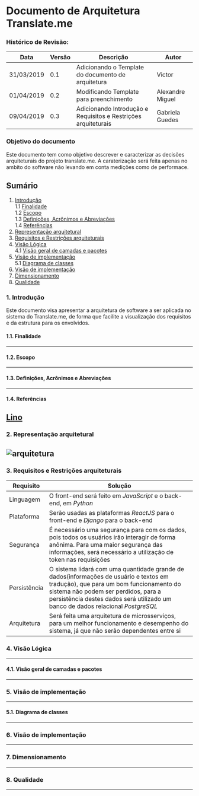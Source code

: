 # Documento de Arquitetura Translate.me

### Histórico de Revisão:
| Data | Versão | Descrição | Autor |
|---|---|---|---|
| 31/03/2019 | 0.1 | Adicionando o Template do documento de arquitetura | Victor |
| 01/04/2019 | 0.2 | Modificando Template para preenchimento | Alexandre Miguel|
| 09/04/2019 | 0.3 | Adicionando Introdução e Requisitos e Restrições arquiteturais | Gabriela Guedes |


### Objetivo do documento
Este documento tem como objetivo descrever e caracterizar as decisões arquiteturais do projeto
translate.me. A caraterização será feita apenas no ambito do software não levando em conta medições
como de performace.

## Sumário
1. [Introdução](#1-introdução)  
	1.1 [Finalidade](#1.1)  
	1.2 [Escopo](#1.2)  
	1.3 [Definições, Acrônimos e Abreviações](#1.3)  
	1.4 [Referências](#1.4)  
2. [Representação arquitetural](#2)
3. [Requisitos e Restrições arquiteturais](#3-requisitos-e-restrições-arquiteturais)
4. [Visão Lógica](#4.)  
	4.1 [Visão geral de camadas e pacotes ](#4.1)  
5. [Visão de implementação](#5)  
	5.1 [Diagrama de classes](#5.1)
6. [Visão de implementação](#6)
7. [Dimensionamento](#7)
8. [Qualidade](#8)


### 1. Introdução

Este documento visa apresentar a arquitetura de software a ser aplicada no sistema do Translate.me, de forma que facilite a visualização dos requisitos e da estrutura para os envolvidos. 

#### 1.1. Finalidade
---
#### 1.2. Escopo
---
#### 1.3. Definições, Acrônimos e Abreviações
---
#### 1.4. Referências
[Lino](https://botlino.github.io/docs/doc-arquitetura)
---
### 2. Representação arquitetural
![arquitetura](https://i.ibb.co/zf99Pb7/architecture.png)
---
### 3. Requisitos e Restrições arquiteturais

|Requisito|Solução|
|---|---|
|Linguagem|O front-end será feito em *JavaScript* e o back-end, em *Python*|
|Plataforma|Serão usadas as plataformas *ReactJS* para o front-end e *Django* para o back-end|
|Segurança| É necessário uma segurança para com os dados, pois todos os usuários irão interagir de forma anônima. Para uma maior segurança das informações, será necessário a utilização de token nas requisições|
|Persistência|O sistema lidará com uma quantidade grande de dados(informações de usuário e textos em tradução), que para um bom funcionamento do sistema não podem ser perdidos, para a persistência destes dados será utilizado um banco de dados relacional *PostgreSQL*|
|Arquitetura|Será feita uma arquitetura de microsserviços, para um melhor funcionamento e desempenho do sistema, já que não serão dependentes entre si|

### 4. Visão Lógica
---
#### 4.1. Visão geral de camadas e pacotes
---
### 5. Visão de implementação
---
#### 5.1. Diagrama de classes
---
### 6. Visão de implementação
---
### 7. Dimensionamento
---
### 8. Qualidade
---
